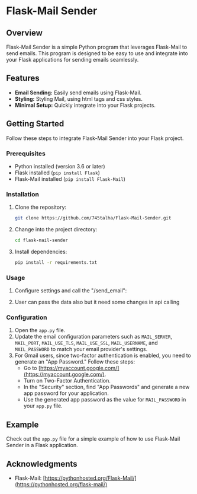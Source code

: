# Flask-Mail Sender

## Overview

Flask-Mail Sender is a simple Python program that leverages Flask-Mail to send emails. This program is designed to be easy to use and integrate into your Flask applications for sending emails seamlessly.

## Features

- **Email Sending:** Easily send emails using Flask-Mail.
- **Styling:** Styling Mail, using html tags and css styles.
- **Minimal Setup:** Quickly integrate into your Flask projects.

## Getting Started

Follow these steps to integrate Flask-Mail Sender into your Flask project.

### Prerequisites

- Python installed (version 3.6 or later)
- Flask installed (`pip install Flask`)
- Flask-Mail installed (`pip install Flask-Mail`)

### Installation

1. Clone the repository:

    ```bash
    git clone https://github.com/745talha/Flask-Mail-Sender.git
    ```

2. Change into the project directory:

    ```bash
    cd flask-mail-sender
    ```

3. Install dependencies:

    ```bash
    pip install -r requirements.txt
    ```


### Usage

1. Configure settings and call the "/send_email":


2. User can pass the data also but it need some changes in api calling



### Configuration

1. Open the `app.py` file.
2. Update the email configuration parameters such as `MAIL_SERVER`, `MAIL_PORT`, `MAIL_USE_TLS`, `MAIL_USE_SSL`, `MAIL_USERNAME`, and `MAIL_PASSWORD` to match your email provider's settings.
3. For Gmail users, since two-factor authentication is enabled, you need to generate an "App Password." Follow these steps:
    - Go to [https://myaccount.google.com/](https://myaccount.google.com/).
    - Turn on Two-Factor Authentication.
    - In the "Security" section, find "App Passwords" and generate a new app password for your application.
    - Use the generated app password as the value for `MAIL_PASSWORD` in your `app.py` file.
  
   
## Example

Check out the `app.py` file for a simple example of how to use Flask-Mail Sender in a Flask application.

## Acknowledgments

- Flask-Mail: [https://pythonhosted.org/Flask-Mail/](https://pythonhosted.org/flask-mail/)
